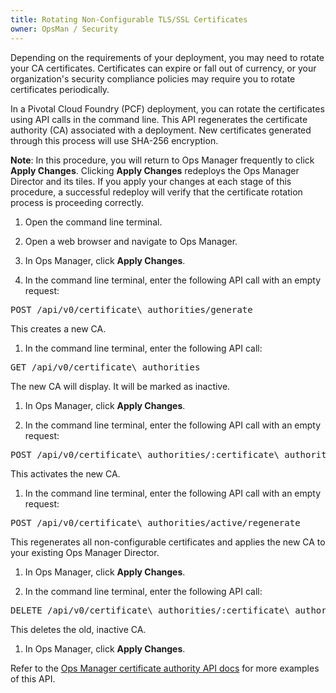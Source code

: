 ```yaml
---
title: Rotating Non-Configurable TLS/SSL Certificates 
owner: OpsMan / Security
---
```

Depending on the requirements of your deployment, you may need to rotate your CA certificates. Certificates can expire or fall out of currency, or your organization's security compliance policies may require you to rotate certificates periodically.

In a Pivotal Cloud Foundry (PCF) deployment, you can rotate the certificates using API calls in the command line. This API regenerates the certificate authority (CA) associated with a deployment. New certificates generated through this process will use SHA-256 encryption.

<p class="note"><strong>Note</strong>: In this procedure, you will return to Ops Manager frequently to click <strong>Apply Changes</strong>. Clicking <strong>Apply Changes</strong> redeploys the Ops Manager Director and its tiles. If you apply your changes at each stage of this procedure, a successful redeploy will verify that the certificate rotation process is proceeding correctly.</p>

1. Open the command line terminal.

1. Open a web browser and navigate to Ops Manager.

1. In Ops Manager, click **Apply Changes**. 

1. In the command line terminal, enter the following API call with an empty request:  
<pre class="terminal">POST /api/v0/certificate\_authorities/generate</pre> This creates a new CA.

1. In the command line terminal, enter the following API call:  
<pre class="terminal">GET /api/v0/certificate\_authorities</pre> The new CA will display. It will be marked as inactive.

1. In Ops Manager, click **Apply Changes**.

1. In the command line terminal, enter the following API call with an empty request:  
<pre class="terminal">POST /api/v0/certificate\_authorities/:certificate\_authority\_guid/activate</pre> This activates the new CA.

1. In the command line terminal, enter the following API call with an empty request:  
<pre class="terminal">POST /api/v0/certificate\_authorities/active/regenerate</pre> This regenerates all non-configurable certificates and applies the new CA to your existing Ops Manager Director.

1. In Ops Manager, click **Apply Changes**.

1. In the command line terminal, enter the following API call:  
<pre class="terminal">DELETE /api/v0/certificate\_authorities/:certificate\_authority\_guid</pre> This deletes the old, inactive CA.

1. In Ops Manager, click **Apply Changes**.

Refer to the [Ops Manager certificate authority API docs](http://opsman-dev-api-docs.cfapps.io/#certificate-authorities) for more examples of this API.
